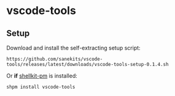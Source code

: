 # vscode-tools

## Setup

Download and install the self-extracting setup script:

    https://github.com/sanekits/vscode-tools/releases/latest/downloads/vscode-tools-setup-0.1.4.sh

Or **if** [shellkit-pm](https://github.com/sanekits/shellkit-pm) is installed:

    shpm install vscode-tools

##
